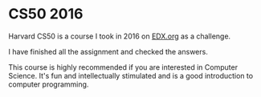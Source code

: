 # CS50 2016 

Harvard CS50 is a course I took in 2016 on [EDX.org](https://www.edx.org/) as a challenge. 

I have finished all the assignment and checked the answers. 

This course is highly recommended if you are interested in Computer Science. It's fun and intellectually stimulated and is a good introduction to computer programming.
